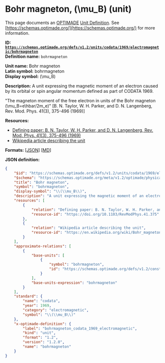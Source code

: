 # Bohr magneton, \(\mu_B\) (unit)

This page documents an [OPTIMADE](https://www.optimade.org/) [Unit Definition](https://schemas.optimade.org/#definitions). See [https://schemas.optimade.org/](https://schemas.optimade.org/) for more information.

**ID: [`https://schemas.optimade.org/defs/v1.2/units/codata/1969/electromagnetic/bohrmagneton`](https://schemas.optimade.org/defs/v1.2/units/codata/1969/electromagnetic/bohrmagneton.md)**  
**Definition name:** `bohrmagneton`

**Unit name:** Bohr magneton  
**Latin symbol:** bohrmagneton  
**Display symbol:** \(\mu_B\)  
  
**Description:** A unit expressing the magnetic moment of an electron caused by its orbital or spin angular momentum defined as part of CODATA 1969.

"The magneton moment of the free electron in units of the Bohr magneton \(\mu_B=e\hbar/2m_e\)" [B. N. Taylor, W. H. Parker, and D. N. Langenberg, Rev. Mod. Phys. 41(3), 375-496 (1969)]

**Resources:**

- [Defining paper: B. N. Taylor, W. H. Parker, and D. N. Langenberg, Rev. Mod. Phys. 41(3), 375-496 (1969)](https://doi.org/10.1103/RevModPhys.41.375)
- [Wikipedia article describing the unit](https://en.wikipedia.org/wiki/Bohr_magneton)


**Formats:** [[JSON](bohrmagneton.json)] [[MD](bohrmagneton.md)]

**JSON definition:**

``` json
{
    "$id": "https://schemas.optimade.org/defs/v1.2/units/codata/1969/electromagnetic/bohrmagneton",
    "$schema": "https://schemas.optimade.org/meta/v1.2/optimade/physical_unit_definition.json",
    "title": "Bohr magneton",
    "symbol": "bohrmagneton",
    "display-symbol": "\\(\\mu_B\\)",
    "description": "A unit expressing the magnetic moment of an electron caused by its orbital or spin angular momentum defined as part of CODATA 1969.\n\n\"The magneton moment of the free electron in units of the Bohr magneton \\(\\mu_B=e\\hbar/2m_e\\)\" [B. N. Taylor, W. H. Parker, and D. N. Langenberg, Rev. Mod. Phys. 41(3), 375-496 (1969)]",
    "resources": [
        {
            "relation": "Defining paper: B. N. Taylor, W. H. Parker, and D. N. Langenberg, Rev. Mod. Phys. 41(3), 375-496 (1969)",
            "resource-id": "https://doi.org/10.1103/RevModPhys.41.375"
        },
        {
            "relation": "Wikipedia article describing the unit",
            "resource-id": "https://en.wikipedia.org/wiki/Bohr_magneton"
        }
    ],
    "approximate-relations": [
        {
            "base-units": [
                {
                    "symbol": "bohrmagneton",
                    "id": "https://schemas.optimade.org/defs/v1.2/constants/codata/2018/electromagnetic/bohrmagneton"
                }
            ],
            "base-units-expression": "bohrmagneton"
        }
    ],
    "standard": {
        "name": "codata",
        "year": 1969,
        "category": "electromagnetic",
        "symbol": "\\(\\mu_B\\)"
    },
    "x-optimade-definition": {
        "label": "bohrmagneton_codata_1969_electromagnetic",
        "kind": "unit",
        "format": "1.2",
        "version": "1.2.0",
        "name": "bohrmagneton"
    }
}
```